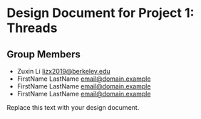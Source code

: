 Design Document for Project 1: Threads
======================================

## Group Members

* Zuxin Li <lizx2019@berkeley.edu>
* FirstName LastName <email@domain.example>
* FirstName LastName <email@domain.example>
* FirstName LastName <email@domain.example>

Replace this text with your design document.

